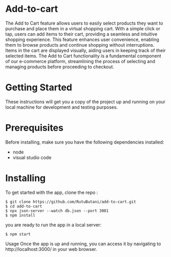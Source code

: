 
# Add-to-cart

The Add to Cart feature allows users to easily select products they want to purchase and place them in a virtual shopping cart. With a simple click or tap, users can add items to their cart, providing a seamless and intuitive shopping experience. This feature enhances user convenience, enabling them to browse products and continue shopping without interruptions. Items in the cart are displayed visually, aiding users in keeping track of their selected items. The Add to Cart functionality is a fundamental component of our e-commerce platform, streamlining the process of selecting and managing products before proceeding to checkout.

# Getting Started

These instructions will get you a copy of the project up and running on your local machine for development and testing purposes.

# Prerequisites

Before installing, make sure you have the following dependencies installed:
- node 
- visual studio code 

# Installing

To get started with the app, clone the repo :
```
$ git clone https://github.com/RutuButani/add-to-cart.git
$ cd add-to-cart
$ npx json-server --watch db.json --port 3001
$ npm install
```

you are ready to run the app in a local server:
```
$ npm start
```

Usage
Once the app is up and running, you can access it by navigating to http://localhost:3000/ in your web browser.
